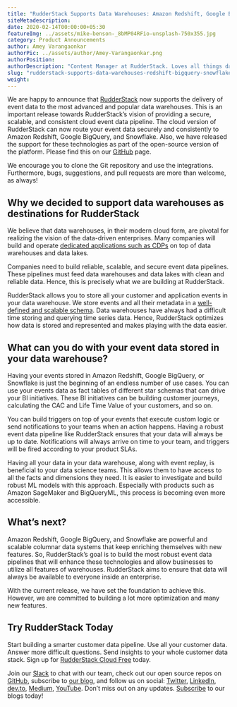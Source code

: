 ```yaml
---
title: "RudderStack Supports Data Warehouses: Amazon Redshift, Google BigQuery, and Snowflake"
siteMetadescription:
date: 2020-02-14T00:00:00+05:30
featureImg: ../assets/mike-benson-_8bMP04RFio-unsplash-750x355.jpg
category: Product Announcements
author: Amey Varangaonkar
authorPic: ../assets/author/Amey-Varangaonkar.png
authorPosition: 
authorDescription: "Content Manager at RudderStack. Loves all things data. Manchester United, music, and sci-fi fan, among other things."
slug: "rudderstack-supports-data-warehouses-redshift-bigquery-snowflake"
weight: 
---
```

We are happy to announce that [RudderStack](https://rudderstack.com/) now supports the delivery of event data to the most advanced and popular data warehouses. This is an important release towards RudderStack’s vision of providing a secure, scalable, and consistent cloud event data pipeline. The cloud version of RudderStack can now route your event data securely and consistently to Amazon Redshift, Google BigQuery, and Snowflake. Also, we have released the support for these technologies as part of the open-source version of the platform. Please find this on our [GitHub](https://github.com/rudderlabs/rudder-server) page.

We encourage you to clone the Git repository and use the integrations. Furthermore, bugs, suggestions, and pull requests are more than welcome, as always!

Why we decided to support data warehouses as destinations for RudderStack
-------------------------------------------------------------------------

We believe that data warehouses, in their modern cloud form, are pivotal for realizing the vision of the data-driven enterprises. Many companies will build and operate [dedicated applications such as CDPs](https://rudderstack.com/blog/building-customer-data-platform-on-your-data-warehouse/) on top of data warehouses and data lakes.

Companies need to build reliable, scalable, and secure event data pipelines. These pipelines must feed data warehouses and data lakes with clean and reliable data. Hence, this is precisely what we are building at RudderStack.

RudderStack allows you to store all your customer and application events in your data warehouse. We store events and all their metadata in a [well-defined and scalable schema](https://docs.rudderstack.com/destinations/warehouse-schemas). Data warehouses have always had a difficult time storing and querying time series data. Hence, RudderStack optimizes how data is stored and represented and makes playing with the data easier.  

What can you do with your event data stored in your data warehouse?
-------------------------------------------------------------------

Having your events stored in Amazon Redshift, Google BigQuery, or Snowflake is just the beginning of an endless number of use cases. You can use your events data as fact tables of different star schemas that can drive your BI initiatives. These BI initiatives can be building customer journeys, calculating the CAC and Life Time Value of your customers, and so on.

You can build triggers on top of your events that execute custom logic or send notifications to your teams when an action happens. Having a robust event data pipeline like RudderStack ensures that your data will always be up to date. Notifications will always arrive on time to your team, and triggers will be fired according to your product SLAs.

Having all your data in your data warehouse, along with event replay, is beneficial to your data science teams. This allows them to have access to all the facts and dimensions they need. It is easier to investigate and build robust ML models with this approach. Especially with products such as Amazon SageMaker and BigQueryML, this process is becoming even more accessible. 

What’s next?
------------

Amazon Redshift, Google BigQuery, and Snowflake are powerful and scalable columnar data systems that keep enriching themselves with new features. So, RudderStack’s goal is to build the most robust event data pipelines that will enhance these technologies and allow businesses to utilize all features of warehouses. RudderStack aims to ensure that data will always be available to everyone inside an enterprise.

With the current release, we have set the foundation to achieve this. However, we are committed to building a lot more optimization and many new features. 

## Try RudderStack Today

Start building a smarter customer data pipeline. Use all your customer data. Answer more difficult questions. Send insights to your whole customer data stack. Sign up for [RudderStack Cloud Free](https://app.rudderlabs.com/signup?type=freetrial) today.

Join our [Slack](https://resources.rudderstack.com/join-rudderstack-slack) to chat with our team, check out our open source repos on [GitHub](https://github.com/rudderlabs), subscribe to [our blog](https://rudderstack.com/blog/), and follow us on social: [Twitter](https://twitter.com/RudderStack), [LinkedIn](https://www.linkedin.com/company/rudderlabs/), [dev.to](https://dev.to/rudderstack), [Medium](https://rudderstack.medium.com/), [YouTube](https://www.youtube.com/channel/UCgV-B77bV_-LOmKYHw8jvBw). Don’t miss out on any updates. [Subscribe](https://rudderstack.com/blog/) to our blogs today!